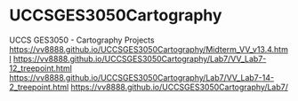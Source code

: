 # UCCSGES3050Cartography
UCCS GES3050 - Cartography Projects
https://vv8888.github.io/UCCSGES3050Cartography/Midterm_VV_v13.4.html
https://vv8888.github.io/UCCSGES3050Cartography/Lab7/VV_Lab7-12_treepoint.html
https://vv8888.github.io/UCCSGES3050Cartography/Lab7/VV_Lab7-14-2_treepoint.html
https://vv8888.github.io/UCCSGES3050Cartography/Lab7/
